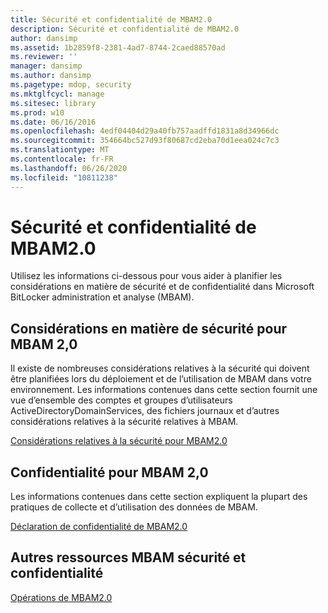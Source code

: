 ```yaml
---
title: Sécurité et confidentialité de MBAM2.0
description: Sécurité et confidentialité de MBAM2.0
author: dansimp
ms.assetid: 1b2859f8-2381-4ad7-8744-2caed88570ad
ms.reviewer: ''
manager: dansimp
ms.author: dansimp
ms.pagetype: mdop, security
ms.mktglfcycl: manage
ms.sitesec: library
ms.prod: w10
ms.date: 06/16/2016
ms.openlocfilehash: 4edf04404d29a40fb757aadffd1831a8d34966dc
ms.sourcegitcommit: 354664bc527d93f80687cd2eba70d1eea024c7c3
ms.translationtype: MT
ms.contentlocale: fr-FR
ms.lasthandoff: 06/26/2020
ms.locfileid: "10811238"
---
```

# Sécurité et confidentialité de MBAM2.0


Utilisez les informations ci-dessous pour vous aider à planifier les considérations en matière de sécurité et de confidentialité dans Microsoft BitLocker administration et analyse (MBAM).

## Considérations en matière de sécurité pour MBAM 2,0


Il existe de nombreuses considérations relatives à la sécurité qui doivent être planifiées lors du déploiement et de l’utilisation de MBAM dans votre environnement. Les informations contenues dans cette section fournit une vue d’ensemble des comptes et groupes d’utilisateurs ActiveDirectoryDomainServices, des fichiers journaux et d’autres considérations relatives à la sécurité relatives à MBAM.

[Considérations relatives à la sécurité pour MBAM2.0](mbam-20-security-considerations-mbam-2.md)

## Confidentialité pour MBAM 2,0


Les informations contenues dans cette section expliquent la plupart des pratiques de collecte et d’utilisation des données de MBAM.

[Déclaration de confidentialité de MBAM2.0](mbam-20-privacy-statement-mbam-2.md)

## Autres ressources MBAM sécurité et confidentialité


[Opérations de MBAM2.0](operations-for-mbam-20-mbam-2.md)

 

 





